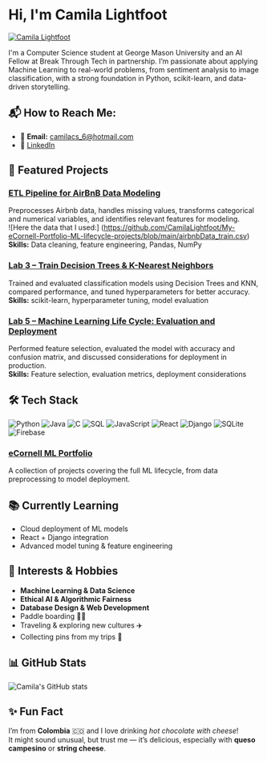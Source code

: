 # Hi, I'm Camila Lightfoot
[![Camila Lightfoot](https://img.shields.io/badge/Camila%20Lightfoot-blue?style=for-the-badge&logo=linkedin&logoColor=white)](https://www.linkedin.com/in/camilalightfoot/)

I'm a Computer Science student at George Mason University and an AI Fellow at Break Through Tech in partnership.
I’m passionate about applying Machine Learning to real-world problems, from sentiment analysis to image classification, with a strong foundation in Python, scikit-learn, and data-driven storytelling.

## 📬 How to Reach Me:
- 📧 **Email:** [camilacs_6@hotmail.com](mailto:camilacs_6@hotmail.com)  
- 💼 [LinkedIn](https://www.linkedin.com/in/camila-lightfoot)

## 📂 Featured Projects

### [ETL Pipeline for AirBnB Data Modeling](https://github.com/CamilaLightfoot/ML-Life-Cycle-Data-Understanding-and-Data-Preparation)
Preprocesses Airbnb data, handles missing values, transforms categorical and numerical variables, and identifies relevant features for modeling.  
![Here the data that I used:] (https://github.com/CamilaLightfoot/My-eCornell-Portfolio-ML-lifecycle-projects/blob/main/airbnbData_train.csv)
**Skills:** Data cleaning, feature engineering, Pandas, NumPy  

### [Lab 3 – Train Decision Trees & K-Nearest Neighbors](#)
Trained and evaluated classification models using Decision Trees and KNN, compared performance, and tuned hyperparameters for better accuracy.  
**Skills:** scikit-learn, hyperparameter tuning, model evaluation  

### [Lab 5 – Machine Learning Life Cycle: Evaluation and Deployment](#)
Performed feature selection, evaluated the model with accuracy and confusion matrix, and discussed considerations for deployment in production.  
**Skills:** Feature selection, evaluation metrics, deployment considerations  

## 🛠 Tech Stack
![Python](https://img.shields.io/badge/Python-3776AB?style=for-the-badge&logo=python&logoColor=white)
![Java](https://img.shields.io/badge/Java-007396?style=for-the-badge&logo=java&logoColor=white)
![C](https://img.shields.io/badge/C-00599C?style=for-the-badge&logo=c&logoColor=white)
![SQL](https://img.shields.io/badge/SQL-4479A1?style=for-the-badge&logo=postgresql&logoColor=white)
![JavaScript](https://img.shields.io/badge/JavaScript-F7DF1E?style=for-the-badge&logo=javascript&logoColor=black)
![React](https://img.shields.io/badge/React-61DAFB?style=for-the-badge&logo=react&logoColor=black)
![Django](https://img.shields.io/badge/Django-092E20?style=for-the-badge&logo=django&logoColor=white)
![SQLite](https://img.shields.io/badge/SQLite-003B57?style=for-the-badge&logo=sqlite&logoColor=white)
![Firebase](https://img.shields.io/badge/Firebase-FFCA28?style=for-the-badge&logo=firebase&logoColor=black)



### [eCornell ML Portfolio](https://github.com/CamilaLightfoot/My-eCornell-Portfolio-ML-lifecycle-projects)
A collection of projects covering the full ML lifecycle, from data preprocessing to model deployment.

## 📚 Currently Learning
- Cloud deployment of ML models  
- React + Django integration  
- Advanced model tuning & feature engineering  

## 🎯 Interests & Hobbies
- **Machine Learning & Data Science**  
- **Ethical AI & Algorithmic Fairness**  
- **Database Design & Web Development**  
- Paddle boarding 🏄‍♀️  
- Traveling & exploring new cultures ✈️  
- Collecting pins from my trips 📍  

## 📊 GitHub Stats
![Camila's GitHub stats](https://github-readme-stats.vercel.app/api?username=CamilaLightfoot&show_icons=true&theme=default)

## ✨ Fun Fact
I’m from **Colombia** 🇨🇴 and I love drinking *hot chocolate with cheese*!  
It might sound unusual, but trust me — it’s delicious, especially with **queso campesino** or **string cheese**.

